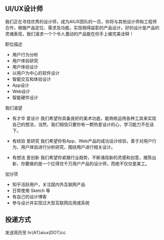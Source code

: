 UI/UX设计师
--------------------------
我们正在寻找优秀的设计师，成为AIUX团队的一员，你将与其他设计师和工程师合作，根据产品定位、需求及功能，实现相得益彰的产品设计。好的设计是产品的灵魂表现，我们渴求一个个令人激动的产品能在你手上被完美诠释！

职位描述

- 用户行为分析
- 用户体验研究
- 用户体验设计
- 以用户为中心的软件设计
- 智能交互和体验设计
- App设计
- Web设计
- 智能硬件设计

我们渴望

- 有才华 爱设计
我们希望你具备良好的美术功底，能熟练运用各种工具来实现自己的想法，当然，我们相信只要你有一颗热爱设计的心，学习能力不在话下。

- 有经验 爱研究
我们希望你有App、Web产品的成功设计经验，善于对用户行为、用户体验进行分析研究，围绕用户进行相关设计。

- 有想法 爱创新
我们希望你紧跟行业趋势，不断涌现新的灵感和创意，推陈出新，你要做的是一个扛得住千万用户产品的设计师，而绝不仅仅是美工。

加分项

- 知乎活跃用户，关注国内外互联网产品
- 日常使用 Sketch 等
- 有自己的设计博客
- 参与设计并实现过大型互联网应用或系统

投递方式
--------

发送简历至 hr(AT)aiux(DOT)cc
